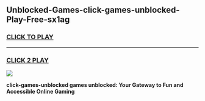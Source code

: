 
## Unblocked-Games-click-games-unblocked-Play-Free-sx1ag
<h3>
<a href="https://premium76.site?title=click-games-unblocked&ref=10A">CLICK TO PLAY</a></h3>
<hr>

<h3>
<a href="https://premium76.site?title=click-games-unblocked&ref=10A">CLICK 2 PLAY</a>
  
</h3>

<a href="https://premium76.site?title=click-games-unblocked&ref=10A"><img src="https://clearcache.store/games.png"></a>


**click-games-unblocked games unblocked: Your Gateway to Fun and Accessible Online Gaming**
